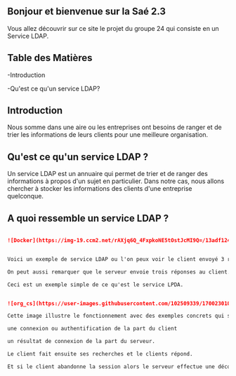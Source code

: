 ## Bonjour et bienvenue sur la Saé 2.3

Vous allez découvrir sur ce site le projet du groupe 24 qui consiste en un Service LDAP.

## Table des Matières

-Introduction

-Qu'est ce qu'un service LDAP?

## Introduction

Nous somme dans une aire ou les entreprises ont besoins de ranger et de trier les informations de leurs clients pour une meilleure organisation.

## Qu'est ce qu'un service LDAP ?

Un service LDAP est un annuaire qui permet de trier et de ranger des informations à propos d'un sujet en particulier.
Dans notre cas, nous allons chercher à stocker les informations des clients d'une entreprise quelconque.

## A quoi ressemble un service LDAP ?

```markdown

![Docker](https://img-19.ccm2.net/rAXjq6Q_4FxpkoNE5tOstJcMI9Q=/13adf124801f40e9ae409ea794e30a12/ccm-encyclopedia/ldap-images-ldapreq.gif)


Voici un exemple de service LDAP ou l'on peux voir le client envoyé 3 requêtes au serveur.

On peut aussi remarquer que le serveur envoie trois réponses au client.

Ceci est un exemple simple de ce qu'est le service LPDA.


![org_cs](https://user-images.githubusercontent.com/102509339/170023010-8a218c11-a530-47cb-b755-4840d41552b0.png)

Cette image illustre le fonctionnement avec des exemples concrets qui sont le plus utiliser a savoir: 

une connexion ou authentification de la part du client 

un résultat de connexion de la part du serveur.

Le client fait ensuite ses recherches et le clients répond.

Et si le client abandonne la session alors le serveur effectue une déconnexion du client.
```
